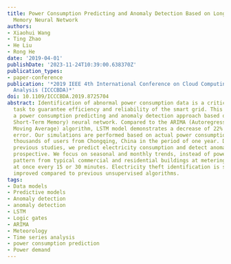 ```yaml
---
title: Power Consumption Predicting and Anomaly Detection Based on Long Short-Term
  Memory Neural Network
authors:
- Xiaohui Wang
- Ting Zhao
- He Liu
- Rong He
date: '2019-04-01'
publishDate: '2023-11-24T10:39:00.638370Z'
publication_types:
- paper-conference
publication: '*2019 IEEE 4th International Conference on Cloud Computing and Big Data
  Analysis (ICCCBDA)*'
doi: 10.1109/ICCCBDA.2019.8725704
abstract: Identification of abnormal power consumption data is a critical and difficult
  task to guarantee efficiency and reliability of the smart grid. This paper proposes
  a power consumption predicting and anomaly detection approach based on LSTM (Long
  Short-Term Memory) neural network. Compared to the ARIMA (Autoregressive Integrated
  Moving Average) algorithm, LSTM model demonstrates a decrease of 22% in forecasting
  error. Our simulations are performed based on actual power consumption data of ten
  thousands of users from Chongqing, China in the period of one year. Different from
  previous studies, we predict electricity consumption and detect anomaly in long-term
  prospective. We focus on seasonal and monthly trends, instead of power consumption
  pattern from typical commercial and residential buildings at metering granularity
  at once every 15 or 30 minutes. Electricity theft identification is significantly
  improved compared to previous unsupervised algorithms.
tags:
- Data models
- Predictive models
- Anomaly detection
- anomaly detection
- LSTM
- Logic gates
- ARIMA
- Meteorology
- Time series analysis
- power consumption prediction
- Power demand
---
```

